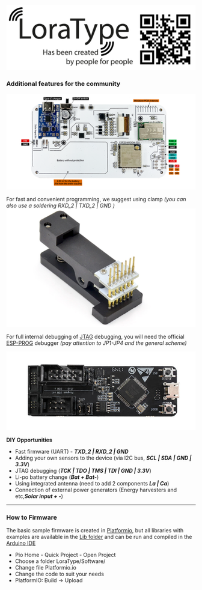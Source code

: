 [![LoraType](https://raw.githubusercontent.com/AutomationArt/LoraType/main/Image/LoraType.png "LoraType")](https://raw.githubusercontent.com/AutomationArt/LoraType/main/Image/LoraType.png "LoraType")


### Additional features for the community

[![LoraTypeForDiy](https://raw.githubusercontent.com/AutomationArt/LoraType/main/Image/LoraType_ForDIY.png "LoraTypeForDiy")](https://raw.githubusercontent.com/AutomationArt/LoraType/main/Image/LoraType_ForDIY.png "LoraTypeForDiy")

For fast and convenient programming, we suggest using clamp *(you can also use a soldering RXD_2 | TXD_2 | GND )*
[![LoraTypeForDiy](https://raw.githubusercontent.com/AutomationArt/LoraType/main/GettingStarted/img/LoraType_start1.png "LoraTypeForDiy")](https://raw.githubusercontent.com/AutomationArt/LoraType/main/GettingStarted/img/LoraType_start1.png "LoraTypeForDiy")

For full internal debugging of [JTAG](https://docs.espressif.com/projects/esp-idf/en/latest/esp32/api-guides/jtag-debugging/index.html "JTAG") debugging, you will need the official [ESP-PROG](https://espressif-docs.readthedocs-hosted.com/projects/espressif-esp-iot-solution/en/latest/hw-reference/ESP-Prog_guide.html "ESP-PROG") debugger  *(pay attention to JP1-JP4 and the general scheme)*

[![LoraTypeForDiy](https://raw.githubusercontent.com/AutomationArt/LoraType/main/GettingStarted/img/LoraType_start2.png "LoraTypeForDiy")](https://raw.githubusercontent.com/AutomationArt/LoraType/main/GettingStarted/img/LoraType_start2.png "LoraTypeForDiy")


**DIY Opportunities**
- Fast firmware (UART) - ***TXD_2 | RXD_2 | GND***
- Adding your own sensors to the device (via I2C bus, ***SCL | SDA | GND | 3.3V***) 
- JTAG debugging (***TCK | TDO | TMS | TDI | GND | 3.3V***)
- Li-po battery change (***Bat + Bat-***)
- Using integrated antenna (need to add 2 components ***La | Ca***)
- Connection of external power generators (Energy harvesters and etc,***Solar input + -***) 

------------

### How to Firmware 
The basic sample firmware is created in [Platformio](https://platformio.org "Platformio"), but all libraries with examples are available in the [Lib folder](https://github.com/AutomationArt/LoraType/tree/main/Software/lib "Lib folder") and can be run and compiled in the [Arduino IDE](https://www.arduino.cc/en/software "Arduino IDE")

- Pio Home - Quick Project - Open Project 
- Choose a folder LoraType/Software/
- Change file Platformio.io
- Change the code to suit your needs
- PlatformIO: Build -> Upload